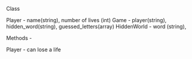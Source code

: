 Class

Player - name(string), number of lives (int)
Game - player(string), hidden_word(string), guessed_letters(array)
HiddenWorld - word (string),


Methods -

Player - can lose a life
